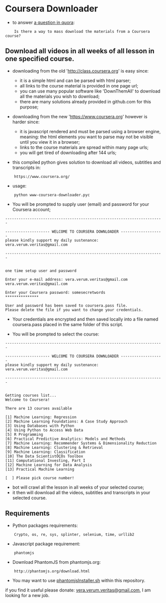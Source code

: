 # Coursera Downloader
- to answer [a question in quora](https://www.quora.com/Is-there-a-way-to-mass-download-the-materials-from-a-Coursera-course/answer/Jansen-Simanullang?share=1):
```
    Is there a way to mass download the materials from a Coursera course?
```


## Download all videos in all weeks of all lesson in one specified course.

- downloading from the old 'http://class.coursera.org' is easy since:
    - it is a simple html and can be parsed with html parser;
    - all links to the course material is provided in one page url;
    - you can use many popular software like 'DownThemAll' to download all the materials you wish to download;
    - there are many solutions already provided in github.com for this purpose;

- downloading from the new 'https://www.coursera.org' however is harder since:
    - it is javascript rendered and must be parsed using a browser engine, meaning: the html elements you want to parse may not be visible until you view it in a browser;
    - links to the course materials are spread within many page urls;
    - you will get tired of downloading after 144 urls;

- this compiled python gives solution to download all videos, subtitles and transcripts in:
```
    https://www.coursera.org/
```
- usage:
```
    python www-coursera-downloader.pyc
```
- You will be prompted to supply user (email) and password for your Coursera account;
```
-----------------------------------------------------------------------

-------------------- WELCOME TO COURSERA DOWNLOADER -------------------
please kindly support my daily sustenance: vera.verum.veritas@gmail.com

-----------------------------------------------------------------------


one time setup user and password

Enter your e-mail address: vera.verum.veritas@gmail.com
vera.verum.veritas@gmail.com

Enter your Coursera password: somesecretwords
***************

User and password has been saved to coursera.pass file.
Please delete the file if you want to change your credentials.

```
- Your credentials are encrypted and then saved locally into a file named coursera.pass placed in the same folder of this script.

- You will be prompted to select the course:
```
-----------------------------------------------------------------------

-------------------- WELCOME TO COURSERA DOWNLOADER -------------------
please kindly support my daily sustenance: vera.verum.veritas@gmail.com

-----------------------------------------------------------------------


Getting courses list...
Welcome to Coursera!

There are 13 courses available

[1] Machine Learning: Regression
[2] Machine Learning Foundations: A Case Study Approach
[3] Using Databases with Python
[4] Using Python to Access Web Data
[5] R Programming
[6] Practical Predictive Analytics: Models and Methods
[7] Machine Learning: Recommender Systems & Dimensionality Reduction
[8] Machine Learning: Clustering & Retrieval
[9] Machine Learning: Classification
[10] The Data ScientistÔÇÖs Toolbox
[11] Computational Investing, Part I
[12] Machine Learning for Data Analysis
[13] Practical Machine Learning

[  ] Please pick course number!
```
- bot will crawl all the lesson in all weeks of your selected course;
- it then will download all the videos, subtitles and transcripts in your selected course.

## Requirements
- Python packages requirements:
```
    Crypto, os, re, sys, splinter, selenium, time, urllib2
```

- Javascript package requirement:
```
    phantomjs
```

- Download PhantomJS from phantomjs.org:
```
    http://phantomjs.org/download.html
```

- You may want to use [phantomjsInstaller.sh](phantomjsInstaller.sh) within this repository.

if you find it useful please donate: vera.verum.veritas@gmail.com, I am looking for a new job.
